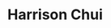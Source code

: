 ---
templateKey: member
title: Harrison Chui
andrewID: hchui
portfolio: |-
  - I was a bioinformatician for the Chan Lab at the University of Pittsburgh School of Medicine from August 2019 to June 2021. I was responsible for taking in large amounts of genomic data and analyzing this data to find ways to treat pulmonary hypertension. I did this by creating networks of genes based on their interactions and running algorithms on this network to find drug combinations that treat pulmonary hypertension. To improve the robustness of the networks I analyzed, I created a machine learning model that changed path lengths' weights to optimize the network. After running this analysis, I found 189 novel drug combination therapies for the disease. I presented these findings to the entire lab, and research has continued to find in-vitro evidence to support my in-silico conclusions. 
  - I worked as a full stack developer for Upper Saint Clair High School from February 2018 to August 2021. I designed and implemented the Upper Saint Clair High School Program of Studies website (https://programofstudies.uscsd.k12.pa.us) using Django as a backend and Vue as a frontend. The site replaced a bulky 250 page PDF, and the Vue frontend allowed students to quickly explore classes using filters. In addition, the Django backend provides teachers with an easy and secure way to add classes to the database. I collaborated with the principal and guidance counselors to obtain class data and presented the website to school board members before deploying it to the official school domain. Currently, the website services more than 1500 students a year in choosing their classes.
  - As the Lead Software Developer for the CMU Business Technology Group, I created this website! The website serves as the club website, introducing viewers to what the club does, who the members are, and what projects we are currently working on. Using Gatsby and Netlify CMS, we implemented functionality to allow members to add a portfolio that would be linked to the site. In addition, I was responsible for creating the dynamic members page, home page, and alumni page.  
  - As a member on the avionics team on Carnegie Mellon Rocket Command, I programmed the onboard Raspberry Pi using Python to monitor avionics data such as temperature, altitude, pressure, velocity, and acceleration as well as control servos to adjust the trajectory of our rocket. Currently, we are creating a computer vision model in conjunction with the Raspberry Pi camera to allow the rocket to detect trees and bodies of water and avoid them. 
name: Harrison Chui
role: Software Developer
description: I am a first-year student in the School of Computer Science majoring in Computer Science and Artificial Intelligence. While I don't know what field I want to work in, I have experience in a wide range of CS disciplines such as Computational Biology and Bioinformatics, Full Stack Web Development, and Software Development. In my free time, I enjoy cooking, skateboarding, and hanging out with friends. 
photo: /img/hchui.jpg
resume: /img/hchui.pdf
year: 2025
degree: BS
major: Computer Science
linkedIn: www.linkedin.com/in/harrison-chui
---